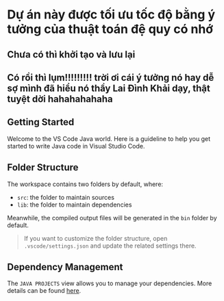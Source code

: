 # Dự án này được tối ưu tốc độ bằng ý tưởng của thuật toán đệ quy có nhớ 
## Chưa có thì khởi tạo và lưu lại
## Có rồi thì lụm!!!!!!!!! trời ơi cái ý tưởng nó hay dễ sợ mình đã hiểu nó thầy Lai Đình Khải dạy, thật tuyệt dời hahahahahaha




## Getting Started

Welcome to the VS Code Java world. Here is a guideline to help you get started to write Java code in Visual Studio Code.

## Folder Structure

The workspace contains two folders by default, where:

- `src`: the folder to maintain sources
- `lib`: the folder to maintain dependencies

Meanwhile, the compiled output files will be generated in the `bin` folder by default.

> If you want to customize the folder structure, open `.vscode/settings.json` and update the related settings there.

## Dependency Management

The `JAVA PROJECTS` view allows you to manage your dependencies. More details can be found [here](https://github.com/microsoft/vscode-java-dependency#manage-dependencies).
